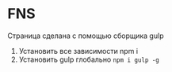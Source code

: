 # FNS

Страница сделана с помощью сборщика gulp

1) Установить все зависимости npm i
2) Установить gulp глобально <code>npm i gulp -g</code>
